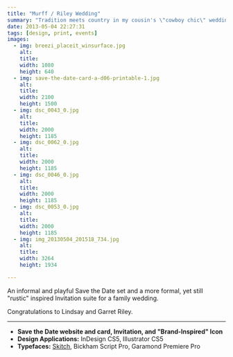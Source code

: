 ```yaml
---
title: "Murff / Riley Wedding"
summary: "Tradition meets country in my cousin's \"cowboy chic\" wedding in Moshiem, Texas."
date: 2013-05-04 22:27:31
tags: [design, print, events]
images:
  - img: breezi_placeit_winsurface.jpg
    alt: 
    title: 
    width: 1080
    height: 640
  - img: save-the-date-card-a-d06-printable-1.jpg
    alt: 
    title: 
    width: 2100
    height: 1500
  - img: dsc_0043_0.jpg
    alt: 
    title: 
    width: 2000
    height: 1185
  - img: dsc_0062_0.jpg
    alt: 
    title: 
    width: 2000
    height: 1185
  - img: dsc_0046_0.jpg
    alt: 
    title: 
    width: 2000
    height: 1185
  - img: dsc_0053_0.jpg
    alt: 
    title: 
    width: 2000
    height: 1185
  - img: img_20130504_201518_734.jpg
    alt: 
    title: 
    width: 3264
    height: 1934

---
```


An informal and playful Save the Date set and a more formal, yet still "rustic" inspired Invitation suite for a family wedding.

Congratulations to Lindsay and Garret Riley.

---

*   **Save the Date website and card, Invitation, and "Brand-Inspired" Icon**
*   **Design Applications:** InDesign CS5, Illustrator CS5
*   **Typefaces:** [Skitch](http://www.myfonts.com/fonts/yellow-design/skitch/), Bickham Script Pro, Garamond Premiere Pro
